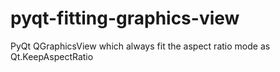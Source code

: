 # pyqt-fitting-graphics-view
PyQt QGraphicsView which always fit the aspect ratio mode as Qt.KeepAspectRatio
